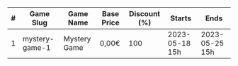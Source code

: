 |#|Game Slug|Game Name|Base Price|Discount (%)|Starts|Ends|
|---|---|---|---|---|---|---|
|1|mystery-game-1|Mystery Game|0,00€|100|2023-05-18 15h|2023-05-25 15h|
